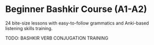 # Beginner Bashkir Course (A1-A2)

24 bite-size lessons with easy-to-follow grammatics and Anki-based listening skills training.

TODO: BASHKIR VERB CONJUGATION TRAINING 
